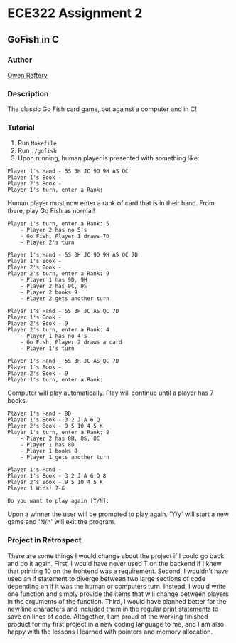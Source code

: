 # ECE322 Assignment 2
## GoFish in C

### Author
[Owen Raftery](https://github.com/realraft)

### Description
The classic Go Fish card game, but against a computer and in C!

### Tutorial
1. Run `Makefile`
2. Run `./gofish`
3. Upon running, human player is presented with something like:
```
Player 1's Hand - 5S 3H JC 9D 9H AS QC
Player 1's Book -
Player 2's Book -
Player 1's turn, enter a Rank: 
```
Human player must now enter a rank of card that is in their hand. From there, play Go Fish as normal!
```
Player 1's turn, enter a Rank: 5
    - Player 2 has no 5's    
    - Go Fish, Player 1 draws 7D    
    - Player 2's turn    

Player 1's Hand - 5S 3H JC 9D 9H AS QC 7D
Player 1's Book -
Player 2's Book -
Player 2's turn, enter a Rank: 9
    - Player 1 has 9D, 9H    
    - Player 2 has 9C, 9S    
    - Player 2 books 9    
    - Player 2 gets another turn    

Player 1's Hand - 5S 3H JC AS QC 7D
Player 1's Book -
Player 2's Book - 9
Player 2's turn, enter a Rank: 4
    - Player 1 has no 4's    
    - Go Fish, Player 2 draws a card    
    - Player 1's turn    

Player 1's Hand - 5S 3H JC AS QC 7D
Player 1's Book -
Player 2's Book - 9
Player 1's turn, enter a Rank: 
```
Computer will play automatically. Play will continue until a player has 7 books.
```
Player 1's Hand - 8D
Player 1's Book - 3 2 J A 6 Q
Player 2's Book - 9 5 10 4 5 K
Player 1's turn, enter a Rank: 8
    - Player 2 has 8H, 8S, 8C
    - Player 1 has 8D
    - Player 1 books 8
    - Player 1 gets another turn

Player 1's Hand -
Player 1's Book - 3 2 J A 6 Q 8
Player 2's Book - 9 5 10 4 5 K
Player 1 Wins! 7-6

Do you want to play again [Y/N]: 
```
Upon a winner the user will be prompted to play again. 'Y/y' will start a new game and 'N/n' will exit the program.

### Project in Retrospect
There are some things I would change about the project if I could go back and do it again. First, I would have never used T on the backend if I knew that printing 10 on the frontend was a requirement. Second, I wouldn't have used an if statement to diverge between two large sections of code depending on if it was the human or computers turn. Instead, I would write one function and simply provide the items that will change between players in the arguments of the function. Third, I would have planned better for the new line characters and included them in the regular print statements to save on lines of code. Altogether, I am proud of the working finished product for my first project in a new coding language to me, and I am also happy with the lessons I learned with pointers and memory allocation.
